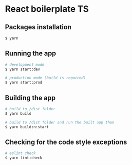 # React boilerplate TS

## Packages installation

```bash
$ yarn
```

## Running the app

```bash
# development mode
$ yarn start:dev

# production mode (build is required)
$ yarn start:prod
```

## Building the app

```bash
# build to /dist folder
$ yarn build

# build to /dist folder and run the built app than
$ yarn build:n:start
```

## Checking for the code style exceptions

```bash
# eslint check
$ yarn lint:check
```
